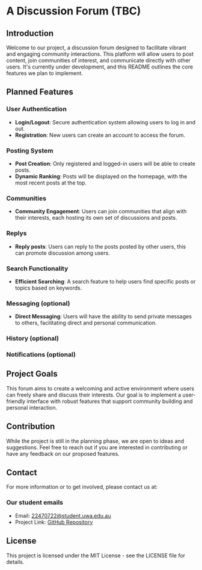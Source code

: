 # A Discussion Forum (TBC)

## Introduction

Welcome to our project, a discussion forum designed to facilitate vibrant and engaging community interactions. This platform will allow users to post content, join communities of interest, and communicate directly with other users. It's currently under development, and this README outlines the core features we plan to implement.

## Planned Features

### User Authentication

- **Login/Logout**: Secure authentication system allowing users to log in and out.
- **Registration**: New users can create an account to access the forum.

### Posting System

- **Post Creation**: Only registered and logged-in users will be able to create posts.
- **Dynamic Ranking**: Posts will be displayed on the homepage, with the most recent posts at the top.

### Communities

- **Community Engagement**: Users can join communities that align with their interests, each hosting its own set of discussions and posts.

### Replys

- **Reply posts**: Users can reply to the posts posted by other users, this can promote discussion among users.

### Search Functionality

- **Efficient Searching**: A search feature to help users find specific posts or topics based on keywords.

### Messaging (optional)

- **Direct Messaging**: Users will have the ability to send private messages to others, facilitating direct and personal communication.

### History (optional)

### Notifications (optional)

## Project Goals

This forum aims to create a welcoming and active environment where users can freely share and discuss their interests. Our goal is to implement a user-friendly interface with robust features that support community building and personal interaction.

## Contribution

While the project is still in the planning phase, we are open to ideas and suggestions. Feel free to reach out if you are interested in contributing or have any feedback on our proposed features.

## Contact

For more information or to get involved, please contact us at:

### Our student emails

- Email: 22470722@student.uwa.edu.au
- Project Link: [GitHub Repository](URL-to-your-repository)

## License

This project is licensed under the MIT License - see the LICENSE file for details.

